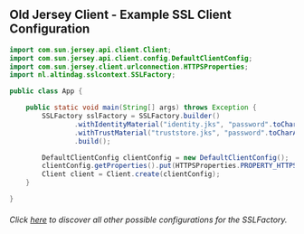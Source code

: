 ## Old Jersey Client - Example SSL Client Configuration

```java
import com.sun.jersey.api.client.Client;
import com.sun.jersey.api.client.config.DefaultClientConfig;
import com.sun.jersey.client.urlconnection.HTTPSProperties;
import nl.altindag.sslcontext.SSLFactory;

public class App {

    public static void main(String[] args) throws Exception {
        SSLFactory sslFactory = SSLFactory.builder()
                .withIdentityMaterial("identity.jks", "password".toCharArray())
                .withTrustMaterial("truststore.jks", "password".toCharArray())
                .build();

        DefaultClientConfig clientConfig = new DefaultClientConfig();
        clientConfig.getProperties().put(HTTPSProperties.PROPERTY_HTTPS_PROPERTIES, new HTTPSProperties(sslFactory.getHostnameVerifier(), sslFactory.getSslContext()));
        Client client = Client.create(clientConfig);
    }

}
```
###### Click [here](../usage.html) to discover all other possible configurations for the SSLFactory.